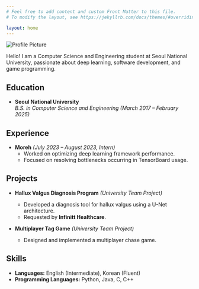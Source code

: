 ```yaml
---
# Feel free to add content and custom Front Matter to this file.
# To modify the layout, see https://jekyllrb.com/docs/themes/#overriding-theme-defaults

layout: home
---
```


<img src="{{ '/assets/profile.jpeg' | relative_url }}" class="profile-pic" alt="Profile Picture">
<link rel="stylesheet" href="{{ site.baseurl }}/assets/style.css">


Hello! I am a Computer Science and Engineering student at Seoul National University, passionate about deep learning, software development, and game programming.

## Education
- **Seoul National University**  
  *B.S. in Computer Science and Engineering (March 2017 – February 2025)*

## Experience
- **Moreh** *(July 2023 – August 2023, Intern)*  
  - Worked on optimizing deep learning framework performance.
  - Focused on resolving bottlenecks occurring in TensorBoard usage.

## Projects
- **Hallux Valgus Diagnosis Program** *(University Team Project)*  
  - Developed a diagnosis tool for hallux valgus using a U-Net architecture.
  - Requested by **Infinitt Healthcare**.

- **Multiplayer Tag Game** *(University Team Project)*  
  - Designed and implemented a multiplayer chase game.

## Skills
- **Languages:** English (Intermediate), Korean (Fluent)
- **Programming Languages:** Python, Java, C, C++

